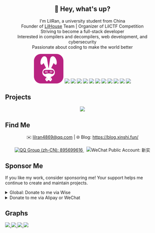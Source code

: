 <h2 align="center">👋 Hey, what's up?</h2>

<p align="center">
I'm LilRan, a university student from China <br />
Founder of <a href="https://github.com/Lil-House" target="_blank">LilHouse</a> Team | Organizer of LilCTF Competition <br />
Striving to become a full-stack developer <br />
Interested in compilers and decompilers, web development, and cybersecurity <br />
Passionate about coding to make the world better <br />
</p>

<p align="center">
  <img src="https://github.com/Lil-Ran/Lil-Ran/raw/main/assets/moonbit.svg">
  <!-- <img src="https://skillicons.dev/icons?i=python,ts,react,rust,dotnet,cpp,linux,docker,bash,vscode"> -->
  <img src="https://skillicons.dev/icons?i=python">
  <img src="https://skillicons.dev/icons?i=ts">
  <img src="https://skillicons.dev/icons?i=react">
  <img src="https://skillicons.dev/icons?i=rust">
  <img src="https://skillicons.dev/icons?i=dotnet">
  <img src="https://skillicons.dev/icons?i=cpp">
  <img src="https://skillicons.dev/icons?i=linux">
  <img src="https://skillicons.dev/icons?i=docker">
  <img src="https://skillicons.dev/icons?i=bash">
  <img src="https://skillicons.dev/icons?i=vscode">
  <img src="https://skills.syvixor.com/api/icons?i=apifox&radius=60">
</p>

## Projects

<p align="center">
  <a href="https://github.com/Lil-House/Pyarmor-Static-Unpack-1shot" target="_blank">
    <picture>
      <source
        srcset="https://github-readme-stats.vercel.app/api/pin/?username=Lil-House&repo=Pyarmor-Static-Unpack-1shot&theme=github_dark_dimmed"
        media="(prefers-color-scheme: dark)"
      />
      <source
        srcset="https://github-readme-stats.vercel.app/api/pin/?username=Lil-House&repo=Pyarmor-Static-Unpack-1shot"
        media="(prefers-color-scheme: light), (prefers-color-scheme: no-preference)"
      />
      <img src="https://github-readme-stats.vercel.app/api/pin/?username=Lil-House&repo=Pyarmor-Static-Unpack-1shot" />
    </picture>
  </a>
  <!-- &nbsp;
  <a href="https://github.com/Lil-Ran/build-bindiff-for-ida-9" target="_blank">
    <picture>
      <source
        srcset="https://github-readme-stats.vercel.app/api/pin/?username=Lil-Ran&repo=build-bindiff-for-ida-9&theme=github_dark_dimmed"
        media="(prefers-color-scheme: dark)"
      />
      <source
        srcset="https://github-readme-stats.vercel.app/api/pin/?username=Lil-Ran&repo=build-bindiff-for-ida-9"
        media="(prefers-color-scheme: light), (prefers-color-scheme: no-preference)"
      />
      <img src="https://github-readme-stats.vercel.app/api/pin/?username=Lil-Ran&repo=build-bindiff-for-ida-9" />
    </picture>
  </a> -->
</p>

## Find Me

<p align="center">
✉️ <a href="mailto:lilran4869@qq.com" target="_blank">lilran4869@qq.com</a>
 | 🌐 Blog: <a href="https://blog.xinshi.fun/" target="_blank">https://blog.xinshi.fun/</a>
<br />
<br />
<a href="https://qm.qq.com/q/hKKN9Y5bO0" target="_blank">
  <img src="https://img.shields.io/badge/QQ%20Group%20(zh_CN)-895699616-blue?style=for-the-badge&logo=qq" alt="QQ Group (zh-CN): 895699616">
</a>
&nbsp;
<img src="https://img.shields.io/badge/WeChat%20Public%20Account-新实-green?style=for-the-badge&logo=wechat" alt="WeChat Public Account: 新实">
<!-- &nbsp;
<a href="https://space.bilibili.com/478892019" target="_blank">
  <img src="https://img.shields.io/badge/Bilibili-新实LilRan-orange?style=for-the-badge&logo=bilibili" alt="Bilibili: 新实LilRan">
</a> -->
<br />
</p>

## Sponsor Me

If you like my work, consider sponsoring me! Your support helps me continue to create and maintain projects.

<details>
<summary>Global: Donate to me via Wise</summary>

<img width="200" align="right" src="https://github.com/Lil-Ran/Lil-Ran/raw/main/assets/wise.webp">

My Wise tag: `stasc07`

https://wise.com/pay/me/stasc07
</details>

<details>
<summary>Donate to me via Alipay or WeChat</summary>

Sit and relax, I will update this section later.
</details>

## Graphs

<a href="https://github.com/anuraghazra/github-readme-stats" target="_blank">
  <picture>
    <source
      srcset="https://github-readme-stats.vercel.app/api?username=Lil-Ran&hide=issues&show=prs_merged&show_icons=true&include_all_commits=true&theme=github_dark_dimmed"
      media="(prefers-color-scheme: dark)"
    />
    <source
      srcset="https://github-readme-stats.vercel.app/api?username=Lil-Ran&hide=issues&show=prs_merged&show_icons=true&include_all_commits=true"
      media="(prefers-color-scheme: light), (prefers-color-scheme: no-preference)"
    />
    <img src="https://github-readme-stats.vercel.app/api?username=Lil-Ran&hide=issues&show=prs_merged&show_icons=true&include_all_commits=true" />
  </picture>

  <picture>
    <source
      srcset="https://github-readme-stats.vercel.app/api/top-langs/?username=Lil-Ran&layout=compact&langs_count=10&theme=github_dark_dimmed"
      media="(prefers-color-scheme: dark)"
    />
    <source
      srcset="https://github-readme-stats.vercel.app/api/top-langs/?username=Lil-Ran&layout=compact&langs_count=10"
      media="(prefers-color-scheme: light), (prefers-color-scheme: no-preference)"
    />
    <img src="https://github-readme-stats.vercel.app/api/top-langs/?username=Lil-Ran&layout=compact&langs_count=10" />
  </picture>
</a>

<a href="https://github.com/ryo-ma/github-profile-trophy" target="_blank">
  <picture>
    <source
      srcset="https://github-profile-trophy.vercel.app/?username=Lil-Ran&row=1&column=8&theme=onedark"
      media="(prefers-color-scheme: dark)"
    />
    <source
      srcset="https://github-profile-trophy.vercel.app/?username=Lil-Ran&row=1&column=8"
      media="(prefers-color-scheme: light), (prefers-color-scheme: no-preference)"
    />
    <img src="https://github-profile-trophy.vercel.app/?username=Lil-Ran&row=1&column=8" />
  </picture>
</a>

<a href="https://github.com/vn7n24fzkq/github-profile-summary-cards" target="_blank">
  <picture>
    <source
      srcset="https://github-profile-summary-cards.vercel.app/api/cards/profile-details?username=Lil-Ran&theme=github_dark"
      media="(prefers-color-scheme: dark)"
    />
    <source
      srcset="https://github-profile-summary-cards.vercel.app/api/cards/profile-details?username=Lil-Ran"
      media="(prefers-color-scheme: light), (prefers-color-scheme: no-preference)"
    />
    <img src="https://github-profile-summary-cards.vercel.app/api/cards/profile-details?username=Lil-Ran" />
  </picture>
</a>
